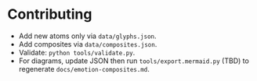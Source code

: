 # Contributing
- Add new atoms only via `data/glyphs.json`.
- Add composites via `data/composites.json`.
- Validate: `python tools/validate.py`.
- For diagrams, update JSON then run `tools/export.mermaid.py` (TBD) to regenerate `docs/emotion-composites.md`.
